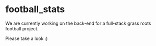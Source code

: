 # football_stats

We are currently working on the back-end for a full-stack grass roots football project.

Please take a look :)
